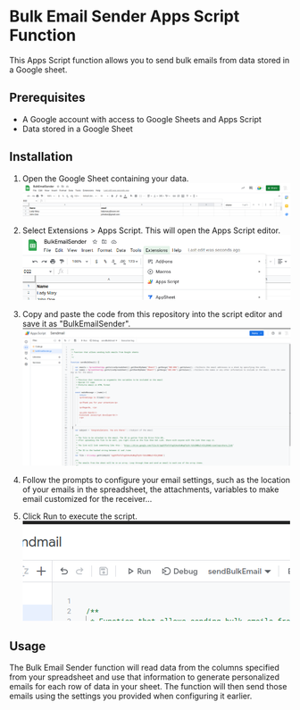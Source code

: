 # Bulk Email Sender Apps Script Function 

This Apps Script function allows you to send bulk emails from data stored in a Google sheet. 

## Prerequisites 

- A Google account with access to Google Sheets and Apps Script
- Data stored in a Google Sheet 

## Installation 

1. Open the Google Sheet containing your data. 
![GoogleSheet](https://github.com/pacifiquerubasha/bulkEmailAppScript/blob/main/assets/sheet.png)

2. Select Extensions > Apps Script. This will open the Apps Script editor. 
![Appscript](https://github.com/pacifiquerubasha/bulkEmailAppScript/blob/main/assets/navigation.png)

3. Copy and paste the code from this repository into the script editor and save it as "BulkEmailSender". 
![Appscript Editor](https://github.com/pacifiquerubasha/bulkEmailAppScript/blob/main/assets/appscript-editor.png)

4. Follow the prompts to configure your email settings, such as the location of your emails in the spreadsheet, the attachments, variables to make email customized for the receiver... 

5. Click Run to execute the script.\
![Appscript Run](https://github.com/pacifiquerubasha/bulkEmailAppScript/blob/main/assets/run.png)


## Usage 

The Bulk Email Sender function will read data from the columns specified from your spreadsheet and use that information to generate personalized emails for each row of data in your sheet. The function will then send those emails using the settings you provided when configuring it earlier. 

